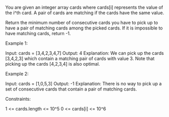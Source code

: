 You are given an integer array cards where cards[i] represents the value of
the i^th card. A pair of cards are matching if the cards have the same
value.

Return the minimum number of consecutive cards you have to pick up to have a
pair of matching cards among the picked cards. If it is impossible to have
matching cards, return -1.


Example 1:


Input: cards = [3,4,2,3,4,7]
Output: 4
Explanation: We can pick up the cards [3,4,2,3] which contain a matching pair
of cards with value 3. Note that picking up the cards [4,2,3,4] is also
optimal.


Example 2:


Input: cards = [1,0,5,3]
Output: -1
Explanation: There is no way to pick up a set of consecutive cards that
contain a pair of matching cards.



Constraints:


1 <= cards.length <= 10^5
0 <= cards[i] <= 10^6




